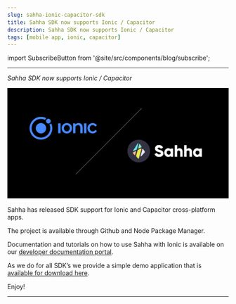 ```yaml
---
slug: sahha-ionic-capacitor-sdk
title: Sahha SDK now supports Ionic / Capacitor
description: Sahha SDK now supports Ionic / Capacitor
tags: [mobile app, ionic, capacitor]
---
```


import SubscribeButton from '@site/src/components/blog/subscribe';

---

*Sahha SDK now supports Ionic / Capacitor*

![Sahha](./banner.png)

<!--truncate-->

Sahha has released SDK support for Ionic and Capacitor cross-platform apps.

The project is available through Github and Node Package Manager.

Documentation and tutorials on how to use Sahha with Ionic is available on our [developer documentation portal](https://developer.sahha.ai).

As we do for all SDK’s we provide a simple demo application that is [available for download here](https://github.com/sahha-ai/sahha-demo-ionic).

Enjoy!

---

<SubscribeButton />